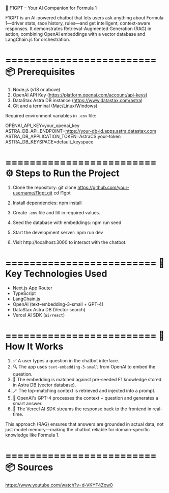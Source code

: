 🏁 F1GPT – Your AI Companion for Formula 1

F1GPT is an AI-powered chatbot that lets users ask anything about Formula 1—driver stats, race history, rules—and get intelligent, context-aware responses. It demonstrates Retrieval-Augmented Generation (RAG) in action, combining OpenAI embeddings with a vector database and LangChain.js for orchestration.

=========================
📦 Prerequisites
=========================

1. Node.js (v18 or above)
2. OpenAI API Key (https://platform.openai.com/account/api-keys)
3. DataStax Astra DB instance (https://www.datastax.com/astra)
4. Git and a terminal (Mac/Linux/Windows)

Required environment variables in `.env` file:

OPENAI_API_KEY=your_openai_key
ASTRA_DB_API_ENDPOINT=https://your-db-id.apps.astra.datastax.com
ASTRA_DB_APPLICATION_TOKEN=AstraCS:your-token
ASTRA_DB_KEYSPACE=default_keyspace

=========================
⚙️ Steps to Run the Project
=========================

1. Clone the repository:
   git clone https://github.com/your-username/f1gpt.git
   cd f1gpt

2. Install dependencies:
   npm install

3. Create `.env` file and fill in required values.

4. Seed the database with embeddings:
   npm run seed

5. Start the development server:
   npm run dev

6. Visit http://localhost:3000 to interact with the chatbot.

=========================
🧠 Key Technologies Used
=========================

- Next.js App Router
- TypeScript
- LangChain.js
- OpenAI (text-embedding-3-small + GPT-4)
- DataStax Astra DB (Vector search)
- Vercel AI SDK (`ai/react`)


=========================
🧩 How It Works
=========================

1. ✅ A user types a question in the chatbot interface.
2. 🔍 The app uses `text-embedding-3-small` from OpenAI to embed the question.
3. 🧠 The embedding is matched against pre-seeded F1 knowledge stored in Astra DB (vector database).
4. 🪄 The top-matching context is retrieved and injected into a prompt.
5. 🤖 OpenAI's GPT-4 processes the context + question and generates a smart answer.
6. 💬 The Vercel AI SDK streams the response back to the frontend in real-time.

This approach (RAG) ensures that answers are grounded in actual data, not just model memory—making the chatbot reliable for domain-specific knowledge like Formula 1.

=========================
📦 Sources
=========================

https://www.youtube.com/watch?v=d-VKYF4Zow0